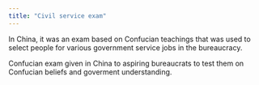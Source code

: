 ```yaml
---
title: "Civil service exam"
---
```

In China, it was an exam based on Confucian teachings that was used to select people for various government service jobs in the bureaucracy.

Confucian exam given in China to aspiring bureaucrats to test them on Confucian beliefs and goverment understanding.

